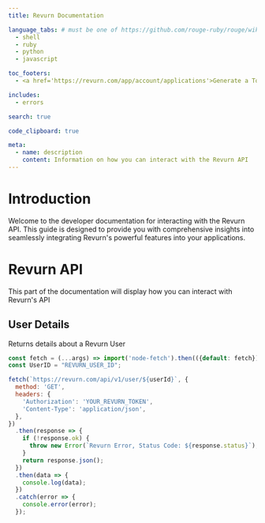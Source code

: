 ```yaml
---
title: Revurn Documentation

language_tabs: # must be one of https://github.com/rouge-ruby/rouge/wiki/List-of-supported-languages-and-lexers
  - shell
  - ruby
  - python
  - javascript

toc_footers:
  - <a href='https://revurn.com/app/account/applications'>Generate a Token</a>

includes:
  - errors

search: true

code_clipboard: true

meta:
  - name: description
    content: Information on how you can interact with the Revurn API
---
```


# Introduction
Welcome to the developer documentation for interacting with the Revurn API. This guide is designed to provide you with comprehensive insights into seamlessly integrating Revurn's powerful features into your applications. 

# Revurn API
This part of the documentation will display how you can interact with Revurn's API

## User Details
Returns details about a Revurn User

```javascript
const fetch = (...args) => import('node-fetch').then(({default: fetch}) => fetch(...args));
const UserID = "REVURN_USER_ID";

fetch(`https://revurn.com/api/v1/user/${userId}`, {
  method: 'GET',
  headers: {
    'Authorization': 'YOUR_REVURN_TOKEN',
    'Content-Type': 'application/json',
  },
})
  .then(response => {
    if (!response.ok) {
      throw new Error(`Revurn Error, Status Code: ${response.status}`);
    }
    return response.json();
  })
  .then(data => {
    console.log(data);
  })
  .catch(error => {
    console.error(error);
  });
```
